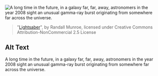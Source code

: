 ![A long time in the future, in a galaxy far, far, away, astronomers in the year 2008 sight an unusual gamma-ray burst originating from somewhere far across the universe.](https://imgs.xkcd.com/comics/lightsaber.png)
> "[Lightsaber](https://xkcd.com/1433/)", by Randall Munroe, licensed under Creative Commons Attribution-NonCommercial 2.5 License

## Alt Text
A long time in the future, in a galaxy far, far, away, astronomers in the year 2008 sight an unusual gamma-ray burst originating from somewhere far across the universe.
